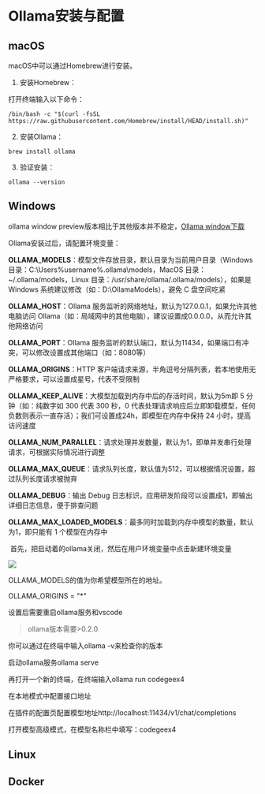 # Ollama安装与配置

## macOS

macOS中可以通过Homebrew进行安装。

1. 安装Homebrew：

打开终端输入以下命令：

```shell
/bin/bash -c "$(curl -fsSL https://raw.githubusercontent.com/Homebrew/install/HEAD/install.sh)"
```

2. 安装Ollama：

```shell
brew install ollama
```

3. 验证安装：

```shell
ollama --version
```

## Windows

ollama window preview版本相比于其他版本并不稳定，[Ollama window下载](https://ollama.com/download)

Ollama安装过后，请配置环境变量：

**OLLAMA_MODELS**：模型文件存放目录，默认目录为当前用户目录（Windows 目录：C:\Users%username%.ollama\models，MacOS 目录：~/.ollama/models，Linux 目录：/usr/share/ollama/.ollama/models），如果是 Windows 系统建议修改（如：D:\OllamaModels），避免 C 盘空间吃紧

**OLLAMA_HOST**：Ollama 服务监听的网络地址，默认为127.0.0.1，如果允许其他电脑访问 Ollama（如：局域网中的其他电脑），建议设置成0.0.0.0，从而允许其他网络访问

**OLLAMA_PORT**：Ollama 服务监听的默认端口，默认为11434，如果端口有冲突，可以修改设置成其他端口（如：8080等）

**OLLAMA_ORIGINS**：HTTP 客户端请求来源，半角逗号分隔列表，若本地使用无严格要求，可以设置成星号，代表不受限制

**OLLAMA_KEEP_ALIVE**：大模型加载到内存中后的存活时间，默认为5m即 5 分钟（如：纯数字如 300 代表 300 秒，0 代表处理请求响应后立即卸载模型，任何负数则表示一直存活）；我们可设置成24h，即模型在内存中保持 24 小时，提高访问速度

**OLLAMA_NUM_PARALLEL**：请求处理并发数量，默认为1，即单并发串行处理请求，可根据实际情况进行调整

**OLLAMA_MAX_QUEUE**：请求队列长度，默认值为512，可以根据情况设置，超过队列长度请求被抛弃

**OLLAMA_DEBUG**：输出 Debug 日志标识，应用研发阶段可以设置成1，即输出详细日志信息，便于排查问题

**OLLAMA_MAX_LOADED_MODELS**：最多同时加载到内存中模型的数量，默认为1，即只能有 1 个模型在内存中

​
首先，把启动着的ollama关闭，然后在用户环境变量中点击新建环境变量

![](https://img-blog.csdnimg.cn/img_convert/53049a01a7ccf219d4a04646ecc2b29b.png)

OLLAMA_MODELS的值为你希望模型所在的地址。

OLLAMA_ORIGINS = "*"

设置后需要重启ollama服务和vscode
>ollama版本需要>0.2.0

 你可以通过在终端中输入ollama -v来检查你的版本

启动ollama服务ollama serve

再打开一个新的终端，在终端输入ollama run codegeex4

在本地模式中配置接口地址

在插件的配置页配置模型地址http://localhost:11434/v1/chat/completions

打开模型高级模式，在模型名称栏中填写：codegeex4

## Linux

## Docker

